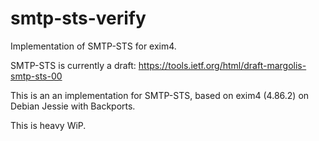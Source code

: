 # smtp-sts-verify
Implementation of SMTP-STS for exim4.

SMTP-STS is currently a draft: https://tools.ietf.org/html/draft-margolis-smtp-sts-00

This is an an implementation for SMTP-STS, based on exim4 (4.86.2) on Debian Jessie with Backports.

This is heavy WiP.


